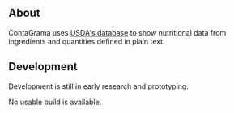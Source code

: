 
## About

ContaGrama uses [USDA's database][usda] to show nutritional data from 
ingredients and quantities defined in plain text.

## Development

Development is still in early research and prototyping.

No usable build is available.

[usda]: https://ndb.nal.usda.gov/ndb/search/list
